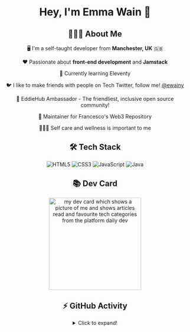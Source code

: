 <div align="center">
  
  # Hey, I'm Emma Wain 👋


## 👩🏼‍💻 About Me

🖥 I'm a self-taught developer from **Manchester, UK** 🇬🇧

❤️ Passionate about **front-end development** and **Jamstack**

🌱 Currently learning Eleventy 

🐦 I like to make friends with people on Tech Twitter, follow me! [@ewainy](https://twitter.com/ewainy) 

🐰 EddieHub Ambassador - The friendliest, inclusive open source community!

🚀 Maintainer for Francesco's Web3 Repository

🧘🏼‍♀️ Self care and wellness is important to me 

## 🛠 Tech Stack

<img alt="HTML5" src="https://img.shields.io/badge/html5-%23f4c5ff.svg?style=for-the-badge&logo=html5&logoColor=000000"/>
<img alt="CSS3" src="https://img.shields.io/badge/css3-%23cdc9ff.svg?style=for-the-badge&logo=css3&logoColor=000000"/>
<img alt="JavaScript" src="https://img.shields.io/badge/javascript-%23c7e2ff.svg?style=for-the-badge&logo=javascript&logoColor=000000"/>
<img alt="Java" src="https://img.shields.io/badge/java-%23c2fffb.svg?style=for-the-badge&logo=java&logoColor=000000"/>


## 📚 Dev Card
<a href="https://app.daily.dev/Ewainy"><img src="https://api.daily.dev/devcards/248be0231dd7400187bdd3ac88148d76.png?r=6de" width="250" alt="my dev card which shows a picture of me and shows articles read and favourite tech categories from the platform daily dev"/></a>


## ⚡ GitHub Activity

<details>
  <summary>Click to expand!</summary>
  
<!--START_SECTION:activity-->
1. 🎉 Merged PR [#2341](https://github.com/EddieHubCommunity/hacktoberfest-practice/pull/2341) in [EddieHubCommunity/hacktoberfest-practice](https://github.com/EddieHubCommunity/hacktoberfest-practice)
2. 💪 Opened PR [#339](https://github.com/FrancescoXX/free-Web3-resources/pull/339) in [FrancescoXX/free-Web3-resources](https://github.com/FrancescoXX/free-Web3-resources)
3. 🎉 Merged PR [#2186](https://github.com/EddieHubCommunity/hacktoberfest-practice/pull/2186) in [EddieHubCommunity/hacktoberfest-practice](https://github.com/EddieHubCommunity/hacktoberfest-practice)
4. 🎉 Merged PR [#2184](https://github.com/EddieHubCommunity/hacktoberfest-practice/pull/2184) in [EddieHubCommunity/hacktoberfest-practice](https://github.com/EddieHubCommunity/hacktoberfest-practice)
5. ❗️ Closed issue [#7](https://github.com/ewainy/ewainy/issues/7) in [ewainy/ewainy](https://github.com/ewainy/ewainy)
<!--END_SECTION:activity-->

</details>



</div>

